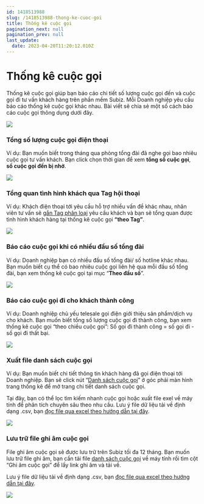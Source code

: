 ```yaml
---
id: 1418513988
slug: /1418513988-thong-ke-cuoc-goi
title: Thống kê cuộc gọi
pagination_next: null
pagination_prev: null
last_update:
  date: 2023-04-20T11:20:12.010Z
---
```


# Thống kê cuộc gọi




Thống kê cuộc gọi giúp bạn báo cáo chi tiết số lượng cuộc gọi đến và cuộc gọi đi tư vấn khách hàng trên phần mềm Subiz. Mỗi Doanh nghiệp yêu cầu báo cáo thống kê cuộc gọi khác nhau. Bài viết sẽ chia sẻ một số cách báo cáo cuộc gọi thông dụng dưới đây.


![](https://vcdn.subiz-cdn.com/file/fisfsxtqzzphlnonrsrg_acpxkgumifuoofoosble/unnamed.png)

### Tổng số lượng cuộc gọi điện thoại


Ví dụ: Bạn muốn biết trong tháng qua phòng tổng đài đã nghe gọi bao nhiêu cuộc gọi tư vấn khách. Bạn click chọn thời gian để xem **tổng số cuộc gọi**, **số cuộc gọi đến bị nhỡ**.


![](https://vcdn.subiz-cdn.com/file/fisfsxtrdvetcbouvuik_acpxkgumifuoofoosble/unnamed.png)

### Tổng quan tình hình khách qua Tag hội thoại 


Ví dụ: Khách điện thoại tới yêu cầu hỗ trợ nhiều vấn đề khác nhau, nhân viên tư vấn sẽ [gắn Tag phân loại](https://subiz.com.vn/docs/662546069-tag-hoi-thoai) yêu cầu khách và bạn sẽ tổng quan được tình hình khách hàng tại thống kê cuộc gọi **“theo Tag”**.


![](https://vcdn.subiz-cdn.com/file/fisfsxtrhevifunangpl_acpxkgumifuoofoosble/unnamed.png)



### Báo cáo cuộc gọi khi có nhiều đầu số tổng đài


Ví dụ: Doanh nghiệp bạn có nhiều đầu số tổng đài/ số hotline khác nhau. Bạn muốn biết cụ thể có bao nhiêu cuộc gọi liên hệ qua mỗi đầu số tổng đài, bạn xem thống kê cuộc gọi tại mục “**Theo đầu số**”.


![](https://vcdn.subiz-cdn.com/file/fisfsxtrleofydbikfof_acpxkgumifuoofoosble/unnamed.png)

### Báo cáo cuộc gọi đi cho khách thành công


Ví dụ: Doanh nghiệp chủ yếu telesale gọi điện giới thiệu sản phẩm/dịch vụ cho khách. Bạn muốn biết tổng số lượng cuộc gọi đi thành công, bạn xem thống kê cuộc gọi “theo chiều cuộc gọi”: Số gọi đi thành công = số gọi đi - số gọi đi thất bại.


![](https://vcdn.subiz-cdn.com/file/fisfsxtrpvvzbpolgstk_acpxkgumifuoofoosble/unnamed.png)

### Xuất file danh sách cuộc gọi


Ví dụ: Bạn muốn biết chi tiết thông tin khách hàng đã gọi điện thoại tới Doanh nghiệp. Bạn sẽ click nút “[Danh sách cuộc gọi](https://app.subiz.com.vn/new-reports/call-list)” ở góc phải màn hình trang thống kê để mở trang chi tiết danh sách cuộc gọi. 

Tại đây, bạn có thể lọc tìm kiếm nhanh cuộc gọi hoặc xuất file exel về máy tính để phân tích chuyên sâu theo nhu cầu. Lưu ý file dữ liệu tải về định dạng .csv, bạn [đọc file qua excel theo hướng dẫn tại đây](https://www.youtube.com/watch?v=mJgbIMfkCwY).


![](https://vcdn.subiz-cdn.com/file/fisfsxtrtwahobcshzkj_acpxkgumifuoofoosble/unnamed.png)

### Lưu trữ file ghi âm cuộc gọi


File ghi âm cuộc gọi sẽ được lưu trữ trên Subiz tối đa 12 tháng. Bạn muốn lưu trữ file ghi âm, bạn cần tải file [danh sách cuộc gọi](https://app.subiz.com.vn/new-reports/call-list) về máy tính rồi tìm cột “Ghi âm cuộc gọi” để lấy link ghi âm và tải về.

Lưu ý file dữ liệu tải về định dạng .csv, bạn [đọc file qua excel theo hướng dẫn tại đây](https://www.youtube.com/watch?v=mJgbIMfkCwY).




![](https://vcdn.subiz-cdn.com/file/fisfsxtrysalnibcftet_acpxkgumifuoofoosble/unnamed.png)